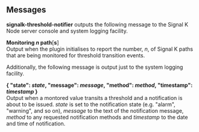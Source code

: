 ## Messages

__signalk-threshold-notifier__ outputs the following message to the Signal K
Node server console and system logging facility.

__Monitoring *n* path__[__s__]  
Output when the plugin initialises to report the number, *n*, of Signal K
paths that are being monitored for threshold transition events.

Additionally, the following message is output just to the system logging
facility.

__{ "state": *state*, "message": *message*, "method": *method*, "timestamp": *timestamp* }__  
Output when a montored value transits a threshold and a notification is about
to be issued.
*state* is set to the notification state (e.g. "alarm", "warning", and so on),
*message* to the text of the notification message, *method* to any requested
notification methods and *timestamp* to the date and time of notification.
